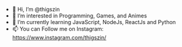 - 👋 Hi, I’m @thigszin
- 👀 I’m interested in Programming, Games, and Animes
- 🌱 I’m currently learning JavaScript, NodeJs, ReactJs and Python
- 📫 You can Follow me on Instagram: https://www.instagram.com/thigszin/
